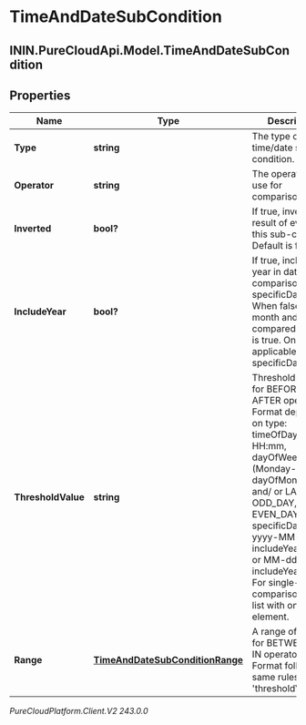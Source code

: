 # TimeAndDateSubCondition

## ININ.PureCloudApi.Model.TimeAndDateSubCondition

## Properties

|Name | Type | Description | Notes|
|------------ | ------------- | ------------- | -------------|
| **Type** | **string** | The type of time/date sub-condition. | [optional] |
| **Operator** | **string** | The operator to use for comparison. | [optional] |
| **Inverted** | **bool?** | If true, inverts the result of evaluating this sub-condition. Default is false. | [optional] |
| **IncludeYear** | **bool?** | If true, includes year in date comparison for specificDate type. When false, only month and day are compared. Default is true. Only applicable for specificDate type. | [optional] |
| **ThresholdValue** | **string** | Threshold value for BEFORE or AFTER operators. Format depends on type: timeOfDay: HH:mm, dayOfWeek: 1-7 (Monday-Sunday), dayOfMonth: 1-31 and/ or LAST_DAY, ODD_DAY, EVEN_DAY, specificDate: yyyy-MM-dd (if includeYear&#x3D;true) or MM-dd (if includeYear&#x3D;false). For single-value comparison, use a list with one element. | [optional] |
| **Range** | [**TimeAndDateSubConditionRange**](TimeAndDateSubConditionRange) | A range of values for BETWEEN and IN operators. Format follows the same rules as &#39;thresholdValue&#39;. | [optional] |



_PureCloudPlatform.Client.V2 243.0.0_
